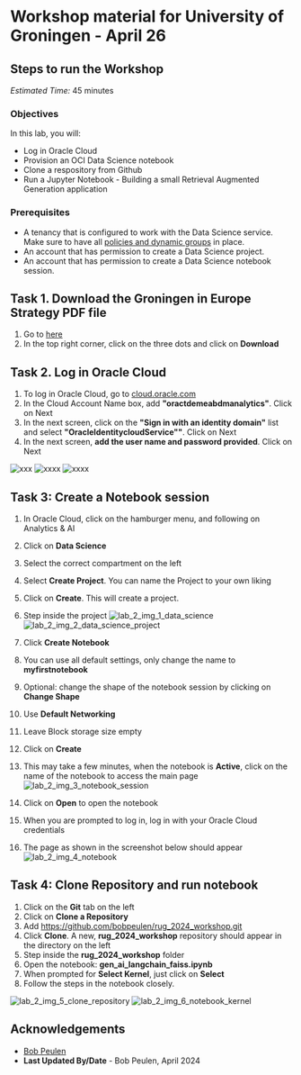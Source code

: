 # Workshop material for University of Groningen - April 26

## **Steps to run the Workshop**

*Estimated Time:* 45 minutes

### Objectives

In this lab, you will:
* Log in Oracle Cloud
* Provision an OCI Data Science notebook
* Clone a respository from Github
* Run a Jupyter Notebook - Building a small Retrieval Augmented Generation application

### Prerequisites

* A tenancy that is configured to work with the Data Science service. Make sure to have all [policies and dynamic groups](https://docs.oracle.com/en-us/iaas/data-science/using/policies.htm) in place.
* An account that has permission to create a Data Science project.
* An account that has permission to create a Data Science notebook session.

## Task 1. Download the Groningen in Europe Strategy PDF file
1. Go to [here](https://github.com/bobpeulen/rug_2024_workshop/blob/main/groningen-in-europe-strategy.pdf)
2. In the top right corner, click on the three dots and click on **Download**
   
## Task 2. Log in Oracle Cloud
1. To log in Oracle Cloud, go to [cloud.oracle.com](https://cloud.oracle.com/)
2. In the Cloud Account Name box, add **"oractdemeabdmanalytics"**. Click on Next
3. In the next screen, click on the **"Sign in with an identity domain"** list and select **"OracleIdentitycloudService""**. Click on Next
4. In the next screen, **add the user name and password provided**. Click on Next

  ![xxx](images/1_log_in.jpg)
  ![xxxx](images/2_log_in.jpg)
  ![xxxx](images/3_log_in.jpg)

## Task 3: Create a Notebook session

1. In Oracle Cloud, click on the hamburger menu, and following on Analytics & AI
2. Click on **Data Science**
3. Select the correct compartment on the left
4. Select **Create Project**. You can name the Project to your own liking
5. Click on **Create**. This will create a project.
6. Step inside the project
  ![lab_2_img_1_data_science](images/lab_2_img_1_data_science.jpg)
  ![lab_2_img_2_data_science_project](images/lab_2_img_2_data_science_project.jpg)

7.	Click **Create Notebook**
8.	You can use all default settings, only change the name to **myfirstnotebook**
9.	Optional: change the shape of the notebook session by clicking on **Change Shape**
10.	Use **Default Networking**
11.	Leave Block storage size empty
12.	Click on **Create**
13.	This may take a few minutes, when the notebook is **Active**, click on the name of the notebook to access the main page
  ![lab_2_img_3_notebook_session](images/lab_2_img_3_notebook_session.jpg)

14.	Click on **Open** to open the notebook
15.	When you are prompted to log in, log in with your Oracle Cloud credentials
16.	The page as shown in the screenshot below should appear
  ![lab_2_img_4_notebook](images/lab_2_img_4_notebook.jpg)

## Task 4: Clone Repository and run notebook

1. Click on the **Git** tab on the left
2. Click on **Clone a Repository**
3. Add https://github.com/bobpeulen/rug_2024_workshop.git
4. Click **Clone**. A new, **rug\_2024\_workshop** repository should appear in the directory on the left
5. Step inside the **rug\_2024\_workshop** folder
6. Open the notebook: **gen\_ai\_langchain\_faiss.ipynb**
7. When prompted for **Select Kernel**, just click on **Select**
8. Follow the steps in the notebook closely.
   
  ![lab_2_img_5_clone_repository](images/lab_2_img_5_clone_repository.jpg)
  ![lab_2_img_6_notebook_kernel](images/lab_2_img_6_notebook_kernel.jpg)

## Acknowledgements
* [Bob Peulen](https://www.linkedin.com/in/bobpeulen/)
* **Last Updated By/Date** - Bob Peulen, April 2024
